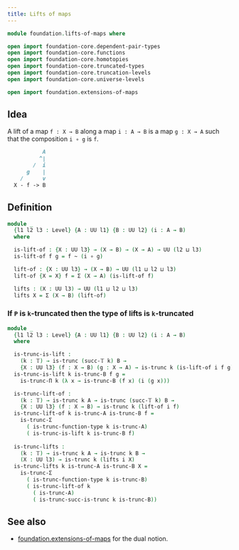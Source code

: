```yaml
---
title: Lifts of maps
---
```


```agda
module foundation.lifts-of-maps where

open import foundation-core.dependent-pair-types
open import foundation-core.functions
open import foundation-core.homotopies
open import foundation-core.truncated-types
open import foundation-core.truncation-levels
open import foundation-core.universe-levels

open import foundation.extensions-of-maps
```

## Idea

A lift of a map `f : X → B` along a map `i : A → B`
is a map `g : X → A` such that the composition `i ∘ g` is `f`.

```md
           A
          ^|
        /  i
      g    |
    /      v
  X - f -> B
```

## Definition

```agda
module _
  {l1 l2 l3 : Level} {A : UU l1} {B : UU l2} (i : A → B)
  where

  is-lift-of : {X : UU l3} → (X → B) → (X → A) → UU (l2 ⊔ l3)
  is-lift-of f g = f ~ (i ∘ g)

  lift-of : {X : UU l3} → (X → B) → UU (l1 ⊔ l2 ⊔ l3)
  lift-of {X = X} f = Σ (X → A) (is-lift-of f)

  lifts : (X : UU l3) → UU (l1 ⊔ l2 ⊔ l3)
  lifts X = Σ (X → B) (lift-of)
```

### If `P` is `k`-truncated then the type of lifts is `k`-truncated

```agda
module _
  {l1 l2 l3 : Level} {A : UU l1} {B : UU l2} (i : A → B)
  where

  is-trunc-is-lift :
    (k : 𝕋) → is-trunc (succ-𝕋 k) B →
    {X : UU l3} (f : X → B) (g : X → A) → is-trunc k (is-lift-of i f g)
  is-trunc-is-lift k is-trunc-B f g =
    is-trunc-Π k (λ x → is-trunc-B (f x) (i (g x)))

  is-trunc-lift-of :
    (k : 𝕋) → is-trunc k A → is-trunc (succ-𝕋 k) B →
    {X : UU l3} (f : X → B) → is-trunc k (lift-of i f)
  is-trunc-lift-of k is-trunc-A is-trunc-B f =
    is-trunc-Σ
      ( is-trunc-function-type k is-trunc-A)
      ( is-trunc-is-lift k is-trunc-B f)
  
  is-trunc-lifts :
    (k : 𝕋) → is-trunc k A → is-trunc k B →
    (X : UU l3) → is-trunc k (lifts i X)
  is-trunc-lifts k is-trunc-A is-trunc-B X =
    is-trunc-Σ
      ( is-trunc-function-type k is-trunc-B)
      ( is-trunc-lift-of k
        ( is-trunc-A)
        ( is-trunc-succ-is-trunc k is-trunc-B))
```

## See also

- [foundation.extensions-of-maps](foundation.extensions-of-maps.html) for the dual notion.